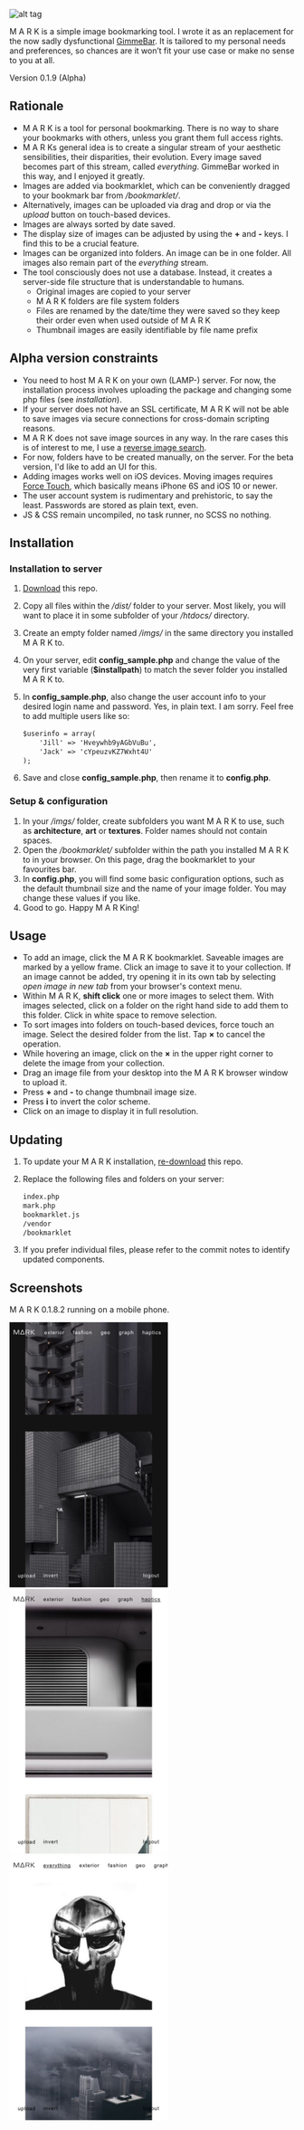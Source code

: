 ![alt tag](http://static.electricgecko.de/mark/mark.svg)

M A R K is a simple image bookmarking tool. I wrote it as an replacement for the now sadly dysfunctional [GimmeBar](http://gimmebar.com). It is tailored to my personal needs and preferences, so chances are it won’t fit your use case or make no sense to you at all.

Version 0.1.9 (Alpha)

## Rationale
- M A R K is a tool for personal bookmarking. There is no way to share your bookmarks with others, unless you grant them full access rights.
- M A R Ks general idea is to create a singular stream of your aesthetic sensibilities, their disparities, their evolution. Every image saved becomes part of this stream, called *everything*. GimmeBar worked in this way, and I enjoyed it greatly.
- Images are added via bookmarklet, which can be conveniently dragged to your bookmark bar from */bookmarklet/*.
- Alternatively, images can be uploaded via drag and drop or via the *upload* button on touch-based devices.
- Images are always sorted by date saved.
- The display size of images can be adjusted by using the **+** and **-** keys. I find this to be a crucial feature.
- Images can be organized into folders. An image can be in one folder. All images also remain part of the *everything* stream.
- The tool consciously does not use a database. Instead, it creates a server-side file structure that is understandable to humans.
	- Original images are copied to your server
	- M A R K folders are file system folders
	- Files are renamed by the date/time they were saved so they keep their order even when used outside of M A R K
	- Thumbnail images are easily identifiable by file name prefix

## Alpha version constraints
- You need to host M A R K on your own (LAMP-) server. For now, the installation process involves uploading the package and changing some php files (see *installation*).
- If your server does not have an SSL certificate, M A R K will not be able to save images via secure connections for cross-domain scripting reasons.
- M A R K does not save image sources in any way. In the rare cases this is of interest to me, I use a [reverse image search](https://gist.github.com/electricgecko/44152c19c83d7d1960a9).
- For now, folders have to be created manually, on the server. For the beta version, I'd like to add an UI for this.
- Adding images works well on iOS devices. Moving images requires [Force Touch](https://developer.apple.com/library/content/documentation/AppleApplications/Conceptual/SafariJSProgTopics/RespondingtoForceTouchEventsfromJavaScript.html), which basically means iPhone 6S and iOS 10 or newer.
- The user account system is rudimentary and prehistoric, to say the least. Passwords are stored as plain text, even.
- JS & CSS remain uncompiled, no task runner, no SCSS no nothing.

## Installation

### Installation to server
1. [Download](https://github.com/electricgecko/MARK/archive/master.zip) this repo.
2. Copy all files within the */dist/* folder to your server. Most likely, you will want to place it in some subfolder of your */htdocs/* directory.
3. Create an empty folder named */imgs/* in the same directory you installed M A R K to.
4. On your server, edit **config_sample.php** and change the value of the very first variable (**$installpath**) to match the sever folder you installed M A R K to.
5. In **config_sample.php**, also change the user account info to your desired login name and password. Yes, in plain text. I am sorry. Feel free to add multiple users like so:

    ```
	$userinfo = array(
  		'Jill' => 'Hveywhb9yAGbVuBu',
  		'Jack' => 'cYpeuzvKZ7Wxht4U'
	);
    ```

6. Save and close **config_sample.php**, then rename it to **config.php**.

### Setup & configuration
1. In your */imgs/* folder, create subfolders you want M A R K to use, such as **architecture**, **art** or **textures**. Folder names should not contain spaces.
2. Open the */bookmarklet/* subfolder within the path you installed M A R K to in your browser. On this page, drag the bookmarklet to your favourites bar.
3. In **config.php**, you will find some basic configuration options, such as the default thumbnail size and the name of your image folder. You may change these values if you like.
4. Good to go. Happy M A R King!

## Usage
- To add an image, click the M A R K bookmarklet. Saveable images are marked by a yellow frame. Click an image to save it to your collection. If an image cannot be added, try opening it in its own tab by selecting *open image in new tab* from your browser's context menu.
- Within M A R K, **shift click** one or more images to select them. With images selected, click on a folder on the right hand side to add them to this folder. Click in white space to remove selection.
- To sort images into folders on touch-based devices, force touch an image. Select the desired folder from the list. Tap **×** to cancel the operation.
- While hovering an image, click on the **×** in the upper right corner to delete the image from your collection.
- Drag an image file from your desktop into the M A R K browser window to upload it.
- Press **+** and **-** to change thumbnail image size.
- Press **i** to invert the color scheme.
- Click on an image to display it in full resolution.

## Updating
1. To update your M A R K installation, [re-download](https://github.com/electricgecko/MARK/archive/master.zip) this repo.
2. Replace the following files and folders on your server:

    ```
    index.php
    mark.php
    bookmarklet.js
    /vendor
    /bookmarklet
    ```

3. If you prefer individual files, please refer to the commit notes to identify updated components.

## Screenshots
M A R K 0.1.8.2 running on a mobile phone.

<img src="https://github.com/electricgecko/MARK/blob/master/src/MARK-01.jpg" alt="M A R K running on a mobile phone" width="280"/>
<img src="https://github.com/electricgecko/MARK/blob/master/src/MARK-05.jpg" alt="M A R K running on a mobile phone" width="280"/>
<img src="https://github.com/electricgecko/MARK/blob/master/src/MARK-04.jpg" alt="M A R K running on a mobile phone" width="280">
